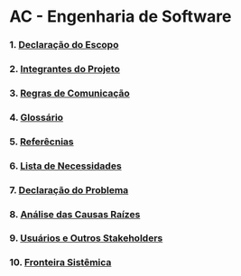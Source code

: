 # AC - Engenharia de Software

### 1. <a href="https://github.com/jnsgdm/ac-engsoftware/blob/main/Escopo.pdf">Declaração do Escopo</a>
### 2. <a href="https://github.com/jnsgdm/ac-engsoftware/blob/main/Integrantes.pdf">Integrantes do Projeto</a>
### 3. <a href="https://github.com/jnsgdm/ac-engsoftware/blob/main/Regras%20de%20comunica%C3%A7%C3%A3o.pdf">Regras de Comunicação</a>
### 4. <a href="https://github.com/jnsgdm/ac-engsoftware/blob/main/Gloss%C3%A1rio.pdf">Glossário</a>
### 5. <a href="https://github.com/jnsgdm/ac-engsoftware/blob/main/Refer%C3%AAncias.pdf">Referêcnias</a>
### 6. <a href="https://github.com/jnsgdm/ac-engsoftware/blob/main/Lista%20de%20necessidades.pdf">Lista de Necessidades</a>
### 7. <a href="https://github.com/jnsgdm/ac-engsoftware/blob/main/Declara%C3%A7%C3%A3o%20de%20problema.pdf">Declaração do Problema</a>
### 8. <a href="https://github.com/jnsgdm/ac-engsoftware/blob/main/An%C3%A1lise%20das%20causas%20ra%C3%ADzes.pdf">Análise das Causas Raízes</a>
### 9. <a href="https://github.com/jnsgdm/ac-engsoftware/blob/main/Usu%C3%A1rios%20e%20outros%20stakeholders.pdf">Usuários e Outros Stakeholders</a>
### 10. <a href="https://github.com/jnsgdm/ac-engsoftware/blob/main/Fronteira%20sist%C3%AAmica.pdf">Fronteira Sistêmica</a>
